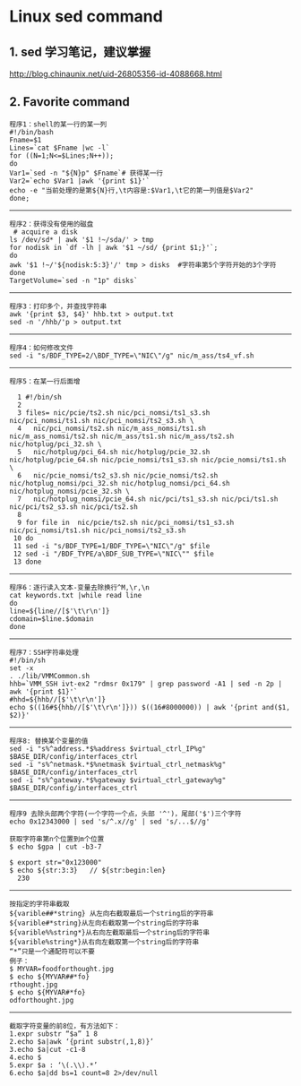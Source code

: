 # Linux sed command

## 1. sed 学习笔记，建议掌握
http://blog.chinaunix.net/uid-26805356-id-4088668.html

## 2. Favorite command

    程序1：shell的某一行的某一列
    #!/bin/bash
    Fname=$1  
    Lines=`cat $Fname |wc -l`  
    for ((N=1;N<=$Lines;N++));  
    do 
    Var1=`sed -n "${N}p" $Fname`# 获得某一行  
    Var2=`echo $Var1 |awk '{print $1}'`  
    echo -e "当前处理的是第${N}行,\t内容是:$Var1,\t它的第一列值是$Var2"  
    done; 

----------

    程序2：获得没有使用的磁盘
     # acquire a disk
    ls /dev/sd* | awk '$1 !~/sda/' > tmp 
    for nodisk in `df -lh | awk '$1 ~/sd/ {print $1;}'`; 
    do 
    awk '$1 !~/'${nodisk:5:3}'/' tmp > disks  #字符串第5个字符开始的3个字符
    done 
    TargetVolume=`sed -n "1p" disks`

----------

    程序3：打印多个，并查找字符串
    awk '{print $3, $4}' hhb.txt > output.txt
    sed -n '/hhb/'p > output.txt

----------
    
    程序4：如何修改文件
    sed -i "s/BDF_TYPE=2/\BDF_TYPE=\"NIC\"/g" nic/m_ass/ts4_vf.sh

----------

  
    程序5：在某一行后面增
    
      1 #!/bin/sh
      2
      3 files= nic/pcie/ts2.sh nic/pci_nomsi/ts1_s3.sh nic/pci_nomsi/ts1.sh nic/pci_nomsi/ts2_s3.sh \
      4   nic/pci_nomsi/ts2.sh nic/m_ass_nomsi/ts1.sh nic/m_ass_nomsi/ts2.sh nic/m_ass/ts1.sh nic/m_ass/ts2.sh nic/hotplug/pci_32.sh \
      5   nic/hotplug/pci_64.sh nic/hotplug/pcie_32.sh nic/hotplug/pcie_64.sh nic/pcie_nomsi/ts1_s3.sh nic/pcie_nomsi/ts1.sh \
      6   nic/pcie_nomsi/ts2_s3.sh nic/pcie_nomsi/ts2.sh nic/hotplug_nomsi/pci_32.sh nic/hotplug_nomsi/pci_64.sh nic/hotplug_nomsi/pcie_32.sh \
      7   nic/hotplug_nomsi/pcie_64.sh nic/pci/ts1_s3.sh nic/pci/ts1.sh nic/pci/ts2_s3.sh nic/pci/ts2.sh
      8
      9 for file in  nic/pcie/ts2.sh nic/pci_nomsi/ts1_s3.sh nic/pci_nomsi/ts1.sh nic/pci_nomsi/ts2_s3.sh
     10 do
     11 sed -i "s/BDF_TYPE=1/BDF_TYPE=\"NIC\"/g" $file
     12 sed -i "/BDF_TYPE/a\BDF_SUB_TYPE=\"NIC\"" $file
     13 done

----------

    程序6：逐行读入文本-变量去除换行^M,\r,\n
    cat keywords.txt |while read line
    do
    line=${line//[$'\t\r\n']}
    cdomain=$line.$domain
    done
    
----------

    程序7：SSH字符串处理
    #!/bin/sh
    set -x
    . ./lib/VMMCommon.sh
    hhb=`VMM_SSH ivt-ex2 "rdmsr 0x179" | grep password -A1 | sed -n 2p | awk '{print $1}'`
    #hhd=${hhb//[$'\t\r\n']}
    echo $((16#${hhb//[$'\t\r\n']})) $((16#8000000)) | awk '{print and($1, $2)}'

----------

	程序8: 替换某个变量的值
    sed -i "s%^address.*$%address $virtual_ctrl_IP%g" $BASE_DIR/config/interfaces_ctrl
    sed -i "s%^netmask.*$%netmask $virtual_ctrl_netmask%g" $BASE_DIR/config/interfaces_ctrl 
    sed -i "s%^gateway.*$%gateway $virtual_ctrl_gateway%g" $BASE_DIR/config/interfaces_ctrl 

---------

	程序9 去除头部两个字符(一个字符一个点，头部 '^')，尾部('$')三个字符
	echo 0x12343000 | sed 's/^.x//g' | sed 's/...$//g'

	获取字符串第n个位置到m个位置
	$ echo $gpa | cut -b3-7
	 
	$ export str="0x123000"
	$ echo ${str:3:3}   // ${str:begin:len}
	  230

--------

	按指定的字符串截取
	${varible##*string} 从左向右截取最后一个string后的字符串
	${varible#*string}从左向右截取第一个string后的字符串
	${varible%%string*}从右向左截取最后一个string后的字符串
	${varible%string*}从右向左截取第一个string后的字符串
	“*”只是一个通配符可以不要
	例子：
	$ MYVAR=foodforthought.jpg
	$ echo ${MYVAR##*fo}
	rthought.jpg
	$ echo ${MYVAR#*fo}
	odforthought.jpg

--------

	截取字符变量的前8位，有方法如下：
	1.expr substr “$a” 1 8
	2.echo $a|awk ‘{print substr(,1,8)}’
	3.echo $a|cut -c1-8
	4.echo $
	5.expr $a : ‘\(.\\).*’
	6.echo $a|dd bs=1 count=8 2>/dev/null